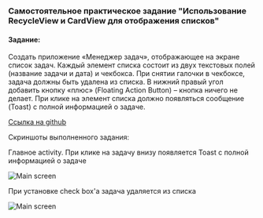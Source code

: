 ### Самостоятельное практическое задание "Использование RecycleView и CardView для отображения списков"

#### Задание:
Создать приложение «Менеджер задач», отображающее на экране список задач. Каждый элемент списка состоит из двух текстовых полей (название задачи и дата) и чекбокса. При снятии галочки в чекбоксе, задача должны быть удалена из списка. В нижний правый угол добавить кнопку «плюс» (Floating Action Button) – кнопка ничего не делает. При клике на элемент списка должно появляться сообщение (Toast) с полной информацией о задаче.

[Ссылка на github](https://github.com/averveiko/android/tree/main/DSTU/hw5)

Скриншоты выполненного задания:

Главное activity. При клике на задачу внизу появляется Toast с полной информацией о задаче

![Main screen](scr/scr01.png)

При установке check box'а задача удаляется из списка

![Main screen](scr/scr02.png)
